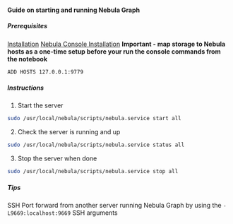 #### Guide on starting and running Nebula Graph

##### Prerequisites

[Installation](https://docs.nebula-graph.io/3.8.0/2.quick-start/2.install-nebula-graph/)
[Nebula Console Installation](https://github.com/vesoft-inc/nebula-console)
**Important - map storage to Nebula hosts as a one-time setup before your run the console commands from the notebook**

```bash
ADD HOSTS 127.0.0.1:9779
```

##### Instructions

1. Start the server

```bash
sudo /usr/local/nebula/scripts/nebula.service start all
```

2. Check the server is running and up

```bash
sudo /usr/local/nebula/scripts/nebula.service status all
```

3. Stop the server when done

```bash
sudo /usr/local/nebula/scripts/nebula.service stop all
```

##### Tips

SSH Port forward from another server running Nebula Graph by using the `-L9669:localhost:9669` SSH arguments
